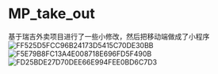 # MP_take_out
基于瑞吉外卖项目进行了一些小修改，然后把移动端做成了小程序
![FF525D5FCC96B24173D5415C70DE30BB](https://user-images.githubusercontent.com/78630698/174472118-4183d814-3fc4-40e6-b53f-962867bfd28f.jpg)
![F5E79B8FC13A4E008718E696FD5F490B](https://user-images.githubusercontent.com/78630698/174472121-0d378a48-9230-4bdf-a579-35c1c27a2e36.jpg)
![FD25BDE27D70DEE66E994FEE0BD6C7D3](https://user-images.githubusercontent.com/78630698/174472126-a5388f54-70c9-4959-b5bc-c2c2d51c441e.jpg)
